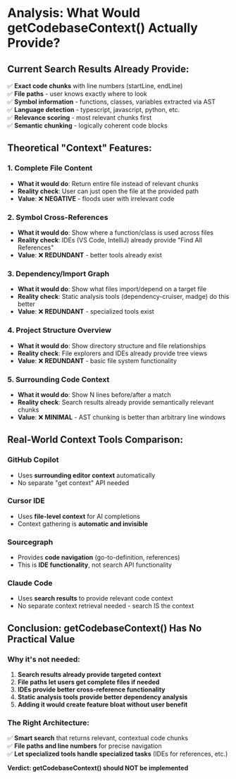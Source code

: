 # Analysis: What Would getCodebaseContext() Actually Provide?

## Current Search Results Already Provide:
✅ **Exact code chunks** with line numbers (startLine, endLine)  
✅ **File paths** - user knows exactly where to look  
✅ **Symbol information** - functions, classes, variables extracted via AST  
✅ **Language detection** - typescript, javascript, python, etc.  
✅ **Relevance scoring** - most relevant chunks first  
✅ **Semantic chunking** - logically coherent code blocks  

## Theoretical "Context" Features:

### 1. **Complete File Content**
- **What it would do**: Return entire file instead of relevant chunks
- **Reality check**: User can just open the file at the provided path
- **Value**: ❌ **NEGATIVE** - floods user with irrelevant code

### 2. **Symbol Cross-References** 
- **What it would do**: Show where a function/class is used across files
- **Reality check**: IDEs (VS Code, IntelliJ) already provide "Find All References"
- **Value**: ❌ **REDUNDANT** - better tools already exist

### 3. **Dependency/Import Graph**
- **What it would do**: Show what files import/depend on a target file  
- **Reality check**: Static analysis tools (dependency-cruiser, madge) do this better
- **Value**: ❌ **REDUNDANT** - specialized tools exist

### 4. **Project Structure Overview**
- **What it would do**: Show directory structure and file relationships
- **Reality check**: File explorers and IDEs already provide tree views
- **Value**: ❌ **REDUNDANT** - basic file system functionality

### 5. **Surrounding Code Context**
- **What it would do**: Show N lines before/after a match
- **Reality check**: Search results already provide semantically relevant chunks
- **Value**: ❌ **MINIMAL** - AST chunking is better than arbitrary line windows

## Real-World Context Tools Comparison:

### GitHub Copilot
- Uses **surrounding editor context** automatically
- No separate "get context" API needed

### Cursor IDE  
- Uses **file-level context** for AI completions
- Context gathering is **automatic and invisible**

### Sourcegraph
- Provides **code navigation** (go-to-definition, references)
- This is **IDE functionality**, not search API functionality

### Claude Code
- Uses **search results** to provide relevant code context
- No separate context retrieval needed - search IS the context

## Conclusion: getCodebaseContext() Has No Practical Value

### Why it's not needed:
1. **Search results already provide targeted context**
2. **File paths let users get complete files if needed**  
3. **IDEs provide better cross-reference functionality**
4. **Static analysis tools provide better dependency analysis**
5. **Adding it would create feature bloat without user benefit**

### The Right Architecture:
✅ **Smart search** that returns relevant, contextual code chunks  
✅ **File paths and line numbers** for precise navigation  
✅ **Let specialized tools handle specialized tasks** (IDEs for references, etc.)

**Verdict: getCodebaseContext() should NOT be implemented**